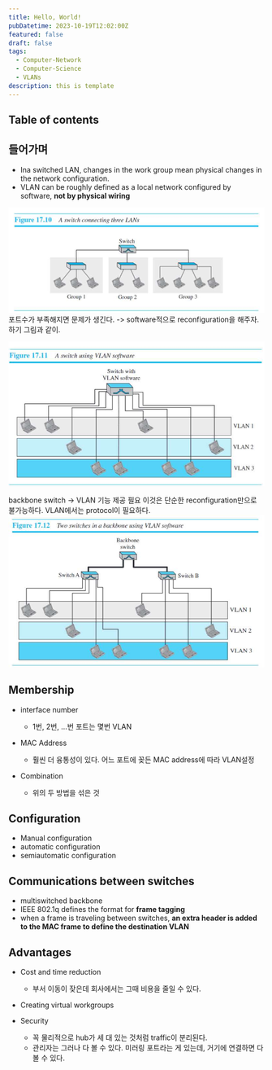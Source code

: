 ```yaml
---
title: Hello, World!
pubDatetime: 2023-10-19T12:02:00Z
featured: false
draft: false
tags:
  - Computer-Network
  - Computer-Science
  - VLANs
description: this is template
---
```


## Table of contents

## 들어가며

- Ina switched LAN, changes in the work group mean physical changes in the network configuration.
- VLAN can be roughly defined as a local network configured by software, **not by physical wiring**

![](/src/assets/image/virtual-lans-1697684931390.jpeg)
포트수가 부족해지면 문제가 생긴다.
-> software적으로 reconfiguration을 해주자.
하기 그림과 같이.

![](/src/assets/image/virtual-lans-1697684816040.jpeg)

backbone switch -> VLAN 기능 제공 필요
이것은 단순한 reconfiguration만으로 불가능하다.
VLAN에서는 protocol이 필요하다.
![](/src/assets/image/virtual-lans-1697685000548.jpeg)

## Membership

- interface number
	- 1번, 2번, ...번 포트는 몇번 VLAN
- MAC Address
	- 훨씬 더 융통성이 있다. 어느 포트에 꽂든 MAC address에 따라 VLAN설정

- Combination
	- 위의 두 방법을 섞은 것

## Configuration
- Manual configuration
- automatic configuration
- semiautomatic configuration

## Communications between switches

- multiswitched backbone
- IEEE 802.1q defines the format for **frame tagging**
- when a frame is traveling between switches, **an extra header is added to the MAC frame to define the destination VLAN**

## Advantages

- Cost and time reduction
	- 부서 이동이 잦은데 회사에서는 그때 비용을 줄일 수 있다.
- Creating virtual workgroups

- Security
	- 꼭 물리적으로 hub가 세 대 있는 것처럼 traffic이 분리된다.
	- 관리자는 그러나 다 볼 수 있다. 미러링 포트라는 게 있는데, 거기에 연결하면 다 볼 수 있다.
